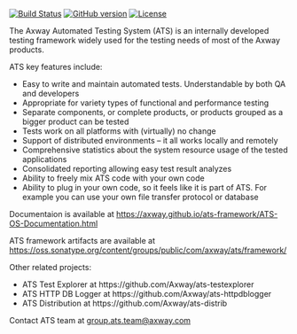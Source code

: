 [![Build Status](https://travis-ci.org/Axway/ats-framework.svg?branch=master)](https://travis-ci.org/Axway/ats-framework)
[![GitHub version](https://badge.fury.io/gh/Axway%2Fats-framework.svg)](https://badge.fury.io/gh/Axway%2Fats-framework)
[![License](https://img.shields.io/badge/License-Apache%202.0-blue.svg)](https://opensource.org/licenses/Apache-2.0)

The Axway Automated Testing System (ATS) is an internally developed testing framework widely used for the testing needs of most of the Axway products.

ATS key features include:
<ul>
  <li>Easy to write and maintain automated tests. Understandable by both QA and developers</li>
  <li>Appropriate for variety types of functional and performance testing</li>
  <li>Separate components, or complete products, or products grouped as a bigger product can be tested</li>
  <li>Tests work on all platforms with (virtually) no change</li>
  <li>Support of distributed environments – it all works locally and remotely</li>
  <li>Comprehensive statistics about the system resource usage of the tested applications</li>
  <li>Consolidated reporting allowing easy test result analyzes</li>
  <li>Ability to freely mix ATS code with your own code</li>
  <li>Ability to plug in your own code, so it feels like it is part of ATS. For example you can use your own file transfer protocol or database</li>
</ul>

Documentaion is available at https://axway.github.io/ats-framework/ATS-OS-Documentation.html

ATS framework artifacts are available at https://oss.sonatype.org/content/groups/public/com/axway/ats/framework/

Other related projects:
<ul>
  <li>ATS Test Explorer at https://github.com/Axway/ats-testexplorer</li>
  <li>ATS HTTP DB Logger at https://github.com/Axway/ats-httpdblogger</li>
  <li>ATS Distribution at https://github.com/Axway/ats-distrib</li>
</ul>

Contact ATS team at group.ats.team@axway.com

